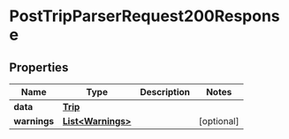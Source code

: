 

# PostTripParserRequest200Response


## Properties

| Name | Type | Description | Notes |
|------------ | ------------- | ------------- | -------------|
|**data** | [**Trip**](Trip.md) |  |  |
|**warnings** | [**List&lt;Warnings&gt;**](Warnings.md) |  |  [optional] |



